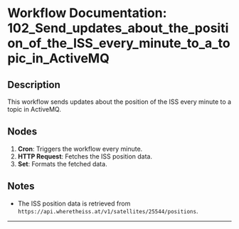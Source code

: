 # Workflow Documentation: 102_Send_updates_about_the_position_of_the_ISS_every_minute_to_a_topic_in_ActiveMQ

## Description
This workflow sends updates about the position of the ISS every minute to a topic in ActiveMQ.

## Nodes
1. **Cron**: Triggers the workflow every minute.
2. **HTTP Request**: Fetches the ISS position data.
3. **Set**: Formats the fetched data.

## Notes
- The ISS position data is retrieved from `https://api.wheretheiss.at/v1/satellites/25544/positions`.

---
